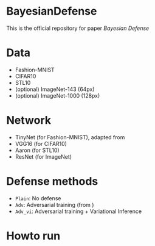 # BayesianDefense

This is the official repository for paper *Bayesian Defense*

# Data
+ Fashion-MNIST
+ CIFAR10
+ STL10
+ (optional) ImageNet-143 (64px)
+ (optional) ImageNet-1000 (128px)

# Network
+ TinyNet (for Fashion-MNIST), adapted from 
+ VGG16 (for CIFAR10)
+ Aaron (for STL10)
+ ResNet (for ImageNet)

# Defense methods
+ `Plain`: No defense
+ `Adv`: Adversarial training (from )
+ `Adv_vi`: Adversarial training + Variational Inference

# Howto run
